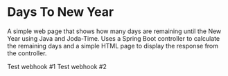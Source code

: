 # Days To New Year
A simple web page that shows how many days are remaining until the New Year using Java and Joda-Time. 
Uses a Spring Boot controller to calculate the remaining days and a simple HTML page to display the response from the controller.

Test webhook #1
Test webhook #2
